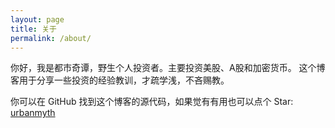 ```yaml
---
layout: page
title: 关于
permalink: /about/
---
```


你好，我是都市奇谭，野生个人投资者。主要投资美股、A股和加密货币。
这个博客用于分享一些投资的经验教训，才疏学浅，不吝赐教。

你可以在 GitHub 找到这个博客的源代码，如果觉有有用也可以点个 Star:
[urbanmyth][urbanmyth-organization]


[urbanmyth-organization]: https://github.com/ruxtain/ruxtain.github.io
